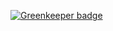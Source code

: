 

[![Greenkeeper badge](https://badges.greenkeeper.io/michaelmior/chromecast-notify.svg)](https://greenkeeper.io/)